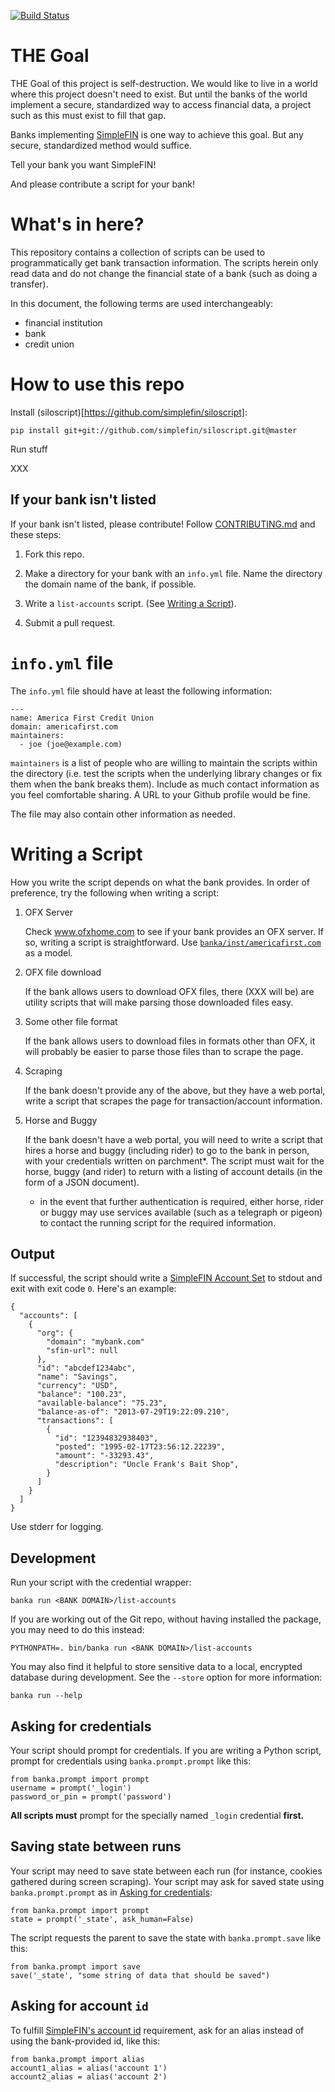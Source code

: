<!--
Copyright (c) The SimpleFIN Team
See LICENSE for details.
-->

[![Build Status](https://travis-ci.org/simplefin/bank-access.png?branch=master)](https://travis-ci.org/simplefin/bank-access)

# THE Goal #

THE Goal of this project is self-destruction.  We would like to live in a world where this project doesn't need to exist.  But until the banks of the world implement a secure, standardized way to access financial data, a project such as this must exist to fill that gap.

Banks implementing [SimpleFIN](http://simplefin.org) is one way to achieve this goal.  But any secure, standardized method would suffice.

Tell your bank you want SimpleFIN!

And please contribute a script for your bank!



# What's in here? #

This repository contains a collection of scripts can be used to
programmatically get bank transaction information.  The scripts herein only read data and do not change the financial state of a bank (such as doing a transfer).

In this document, the following terms are used interchangeably:

- financial institution
- bank
- credit union



# How to use this repo #

Install (siloscript)[https://github.com/simplefin/siloscript]:

    pip install git+git://github.com/simplefin/siloscript.git@master

Run stuff

XXX



## If your bank isn't listed ##

If your bank isn't listed, please contribute!  Follow
[CONTRIBUTING.md](CONTRIBUTING.md) and these steps:

1. Fork this repo.

2. Make a directory for your bank with an `info.yml` file.  Name the
   directory the domain name of the bank, if possible.

3. Write a `list-accounts` script. (See [Writing a Script](#writing-a-script)).

4. Submit a pull request.



# `info.yml` file #

The `info.yml` file should have at least the following information:

    ---
    name: America First Credit Union
    domain: americafirst.com
    maintainers:
      - joe (joe@example.com)

`maintainers` is a list of people who are willing to maintain the scripts within the directory (i.e. test the scripts when the underlying library changes or fix them when the bank breaks them).  Include as much contact information as you feel comfortable sharing.  A URL to your Github profile would be fine.

The file may also contain other information as needed.



# Writing a Script #

How you write the script depends on what the bank provides.  In order of preference, try the following when writing a script:

1. OFX Server

   Check www.ofxhome.com to see if your bank provides an OFX server.  If so,
   writing a script is straightforward.  Use
   [`banka/inst/americafirst.com`](banka/inst/americafirst.com/) as a
   model.

2. OFX file download

   If the bank allows users to download OFX files, there (XXX will be) are
   utility scripts that will make parsing those downloaded files easy.

3. Some other file format

   If the bank allows users to download files in formats other than OFX,
   it will probably be easier to parse those files than to scrape the page.

4. Scraping

   If the bank doesn't provide any of the above, but they have a web portal,
   write a script that scrapes the page for transaction/account information.

5. Horse and Buggy

   If the bank doesn't have a web portal, you will need to write a script that
   hires a horse and buggy (including rider) to go to the bank in person, with
   your credentials written on parchment*.  The script must wait for the horse,
   buggy (and rider) to return with a listing of account details (in the form
   of a JSON document).

   * in the event that further authentication is required, either horse, rider
   or buggy may use services available (such as a telegraph or pigeon) to
   contact the running script for the required information.


## Output ##

If successful, the script should write a
[SimpleFIN Account Set](http://simplefin.org/protocol.html#account-set) to
stdout and exit with exit code `0`.  Here's an example:

    {
      "accounts": [
        {
          "org": {
            "domain": "mybank.com"
            "sfin-url": null
          },
          "id": "abcdef1234abc",
          "name": "Savings",
          "currency": "USD",
          "balance": "100.23",
          "available-balance": "75.23",
          "balance-as-of": "2013-07-29T19:22:09.210",
          "transactions": [
            {
              "id": "12394832938403",
              "posted": "1995-02-17T23:56:12.22239",
              "amount": "-33293.43",
              "description": "Uncle Frank's Bait Shop",
            }
          ]
        }
      ]
    }

Use stderr for logging.


## Development ##

Run your script with the credential wrapper:

    banka run <BANK DOMAIN>/list-accounts

If you are working out of the Git repo, without having installed the package,
you may need to do this instead:

    PYTHONPATH=. bin/banka run <BANK DOMAIN>/list-accounts

You may also find it helpful to store sensitive data to a local, encrypted
database during development.  See the `--store` option for more information:

    banka run --help


## Asking for credentials ##

Your script should prompt for credentials.  If you are writing a Python script,
prompt for credentials using `banka.prompt.prompt` like this:

    from banka.prompt import prompt
    username = prompt('_login')
    password_or_pin = prompt('password')

**All scripts must** prompt for the specially named `_login` credential
**first.**


## Saving state between runs ##

Your script may need to save state between each run (for instance, cookies
gathered during screen scraping).  Your script may ask for saved state using
`banka.prompt.prompt` as in [Asking for credentials](#asking-for-credentials):

    from banka.prompt import prompt
    state = prompt('_state', ask_human=False)

The script requests the parent to save the state with `banka.prompt.save`
like this:

    from banka.prompt import save
    save('_state', "some string of data that should be saved")


## Asking for account `id` ##

To fulfill [SimpleFIN's account id](http://simplefin.org/protocol.html#account.id)
requirement, ask for an alias instead of using the bank-provided id, like this:

    from banka.prompt import alias
    account1_alias = alias('account 1')
    account2_alias = alias('account 2')
